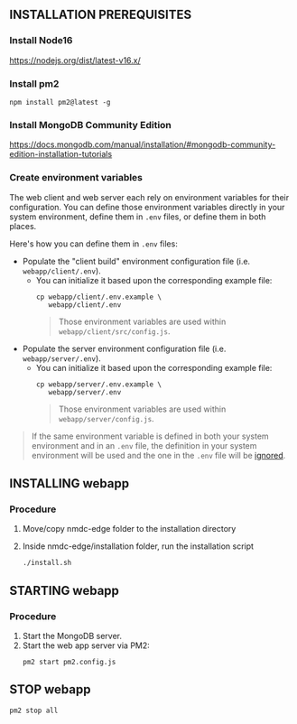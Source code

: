 ## INSTALLATION PREREQUISITES

### Install Node16
https://nodejs.org/dist/latest-v16.x/

### Install pm2
`npm install pm2@latest -g`

### Install MongoDB Community Edition
https://docs.mongodb.com/manual/installation/#mongodb-community-edition-installation-tutorials

### Create environment variables

The web client and web server each rely on environment variables for their configuration.
You can define those environment variables directly in your system environment, 
define them in `.env` files, or define them in both places.

Here's how you can define them in `.env` files:

- Populate the "client build" environment configuration file (i.e. `webapp/client/.env`).
  - You can initialize it based upon the corresponding example file:
    ```shell
    cp webapp/client/.env.example \
       webapp/client/.env
    ```
    > Those environment variables are used within `webapp/client/src/config.js`.
- Populate the server environment configuration file (i.e. `webapp/server/.env`).
  - You can initialize it based upon the corresponding example file:
    ```shell
    cp webapp/server/.env.example \
       webapp/server/.env
    ```
    > Those environment variables are used within `webapp/server/config.js`.

> If the same environment variable is defined in both your system environment and in an `.env` file, 
> the definition in your system environment will be used and the one in the `.env` file will be 
> [ignored](https://github.com/motdotla/dotenv/blob/master/README.md#what-happens-to-environment-variables-that-were-already-set).


## INSTALLING webapp

### Procedure

1. Move/copy nmdc-edge folder to the installation directory

2. Inside nmdc-edge/installation folder, run the installation script 

    `./install.sh`

## STARTING webapp

### Procedure

1. Start the MongoDB server.
2. Start the web app server via PM2:
   ```shell
   pm2 start pm2.config.js
   ```
    
## STOP webapp
`pm2 stop all`
